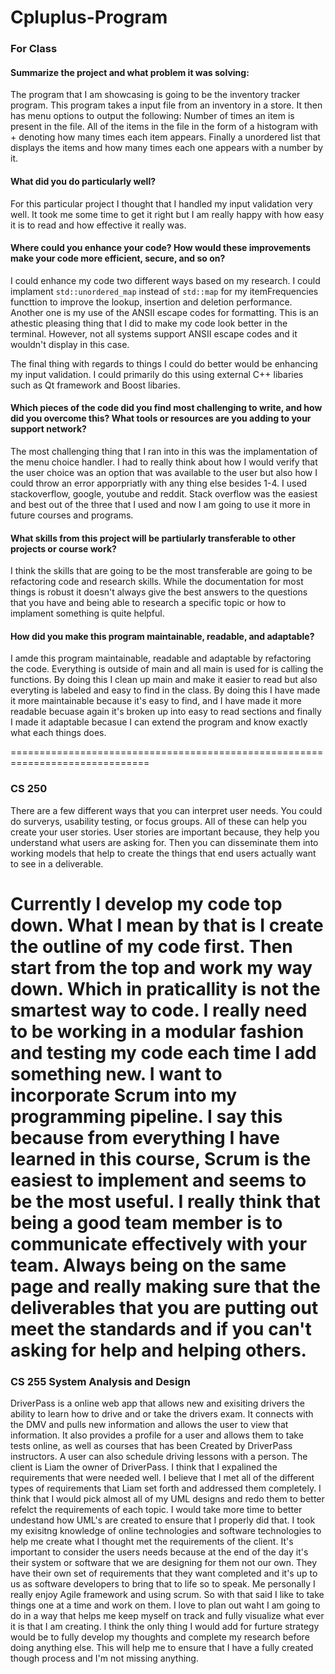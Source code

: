 # Cpluplus-Program
### For Class 

#### Summarize the project and what problem it was solving:

The program that I am showcasing is going to be the inventory tracker program. This program takes a input file from an inventory in a store. It then has menu options to output the following: Number of times an item is present in the file. All of the items in the file in the form of a histogram with + denoting how many times each item appears. Finally a unordered list that displays the items and how many times each one appears with a number by it. 

#### What did you do particularly well?

  For this particular project I thought that I handled my input validation very well. It took me some time to get it right but I am really happy with how easy it is to read and how effective it really was. 

  #### Where could you enhance your code? How would these improvements make your code more efficient, secure, and so on?

  I could enhance my code two different ways based on my research. I could implament `std::unordered_map` instead of `std::map`  for my itemFrequencies functtion to improve the lookup, insertion and deletion performance. Another one is my use of the ANSII escape codes for formatting. This is an athestic pleasing thing that I did to make my code look better in the terminal. However, not all systems support ANSII escape codes and it wouldn't display in this case. 

   The final thing with regards to things I could do better would be enhancing my input validation. I could primarily do this using external C++ libaries such as Qt framework and Boost libaries. 

#### Which pieces of the code did you find most challenging to write, and how did you overcome this? What tools or resources are you adding to your support network?

   The most challenging thing that I ran into in this was the implamentation of the menu choice handler. I had to really think about how I would verify that the user choice was an option that was available to the user but also how I could throw an error apporpriatly with any thing else besides 1-4. I used stackoverflow, google, youtube and reddit. Stack overflow was the easiest and best out of the three that I used and now I am going to use it more in future courses and programs.

   #### What skills from this project will be partiularly transferable to other projects or course work?

  I think the skills that are going to be the most transferable are going to be refactoring code and research skills. While the documentation for most things is robust it doesn't always give the best answers to the questions that you have and being able to research a specific topic or how to implament something is quite helpful. 

  #### How did you make this program maintainable, readable, and adaptable?

  I amde this program maintainable, readable and adaptable by refactoring the code. Everything is outside of main and all main is used for is calling the functions. By doing this I clean up main and make it easier to read but also everyting is labeled and easy to find in the class. By doing this I have made it more maintainable because it's easy to find, and I have made it more readable becuase again it's broken up into easy to read sections and finally I made it adaptable becasue I can extend the program and know exactly what each things does.


  ==============================================================================
  ### CS 250
  There are a few different ways that you can interpret user needs. You could do surverys, usability testing, or focus groups. All of these can help you create your user stories. User stories are important because, they help you understand what users are asking for. Then you can disseminate them into working models that help to create the things that end users actually want to see in a deliverable. 

   Currently I develop my code top down. What I mean by that is I create the outline of my code first. Then start from the top and work my way down. Which in praticallity is not the smartest way to code. I really need to be working in a modular fashion and testing my code each time I add something new. I want to incorporate Scrum into my programming pipeline. I say this because from everything I have learned in this course, Scrum is the easiest to implement and seems to be the most useful. I really think that being a good team member is to communicate effectively with your team. Always being on the same page and really making sure that the deliverables that you are putting out meet the standards and if you can't asking for help and helping others. 
  ======================================================================================

  ### CS 255 System Analysis and Design

  DriverPass is a online web app that allows new and exisiting drivers the ability to learn how to drive and or take the drivers exam. It connects with the DMV and pulls new information and allows the user to view that information. It also provides a profile for a user and allows them to take tests online, as well as courses that has been Created by DriverPass instructors. A user can also schedule driving lessons with a person.  The client is Liam the owner of DriverPass.
  I think that I expalined the requirements that were needed well. I believe that I met all of the different types of requirements that Liam set forth and addressed them completely. 
  I think that I would pick almost all of my UML designs and redo them to better refelct the requirements of each topic. I would take more time to better undestand how UML's are created to ensure that I properly did that. 
    I took my exisitng knowledge of online technologies and software technologies  to help me create what I thought met the requirements of the client. It's important to consider the users needs because at the end of the day it's their system or software that we are designing for them not our own. They have their own set of requirements that they want completed and it's up to us as software developers to bring that to life so to speak.
    Me personally I really enjoy Agile framework and using scrum. So with that said I like to take things one at a time and work on them. I love to plan out waht I am going to do in a way that helps me keep myself on track and fully visualize what ever it is that I am creating. I think the only thing I would add for furture strategy would be to fully develop my thoughts and complete my research before doing anything else. This will help me to ensure that I have a fully created though process and I'm not missing anything. 
  
